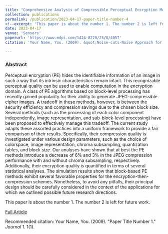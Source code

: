 ```yaml
---
title: "Comprehensive Analysis of Compressible Perceptual Encryption Methods—Compression and Encryption Perspectives"
collection: publications
permalink: /publication/2023-04-17-paper-title-number-4
<!--excerpt: 'This paper is about the number 1. The number 2 is left for future work.'-->
date: 2023-04-17
venue: 'Sensors'
paperurl: 'https://www.mdpi.com/1424-8220/23/8/4057'
citation: 'Your Name, You. (2009). &quot;Noise-cuts-Noise Approach for Mitigating the JPEG Distortions in Deep Learning.&quot; <i>Journal 1</i>. 1(1).'

---
```

<h3>Abstract</h3>
<p>Perceptual encryption (PE) hides the identifiable information of an image in such a way that its intrinsic characteristics remain intact.
This recognizable perceptual quality can be used to enable computation in the encryption domain. A class of PE algorithms based 
on block-level processing has recently gained popularity for their ability to generate JPEG-compressible cipher images. 
A tradeoff in these methods, however, is between the security efficiency and compression savings due to the chosen block size. 
Several methods (such as the processing of each color component independently, image representation, and sub-block-level processing) 
have been proposed to effectively manage this tradeoff. The current study adapts these assorted practices into a uniform framework to 
provide a fair comparison of their results. Specifically, their compression quality is investigated under various design parameters, 
such as the choice of colorspace, image representation, chroma subsampling, quantization tables, and block size. Our analyses have 
shown that at best the PE methods introduce a decrease of 6% and 3% in the JPEG compression performance with and without chroma 
subsampling, respectively. Additionally, their encryption quality is quantified in terms of several statistical analyses. 
The simulation results show that block-based PE methods exhibit several favorable properties for the encryption-then-compression schemes. 
Nonetheless, to avoid any pitfalls, their principal design should be carefully considered in the context of the applications for 
which we outlined possible future research directions.</p>

This paper is about the number 1. The number 2 is left for future work.

[Full Article](https://www.mdpi.com/1424-8220/23/8/4057)

Recommended citation: Your Name, You. (2009). "Paper Title Number 1." <i>Journal 1</i>. 1(1).